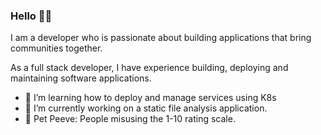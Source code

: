 ### Hello 👋🏾 


I am a developer who is passionate about building applications that bring communities together.

As a full stack developer, I have experience building, deploying and maintaining software applications.


- 🌱 I’m learning how to deploy and manage services using K8s
- 🔭 I’m currently working on a static file analysis application.
- 🐰 Pet Peeve: People misusing the 1-10 rating scale.


